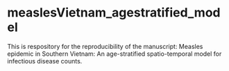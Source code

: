 # measlesVietnam_agestratified_model
This is respository for the reproducibility of the manuscript: Measles epidemic in Southern Vietnam: An age-stratified spatio-temporal model for infectious disease counts.
